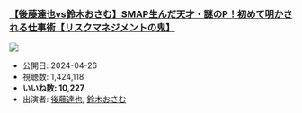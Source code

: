 ### [【後藤達也vs鈴木おさむ】SMAP生んだ天才・謎のP！初めて明かされる仕事術【リスクマネジメントの鬼】](https://www.youtube.com/watch?v=7PgJY5fY5NY)
[![](https://img.youtube.com/vi/7PgJY5fY5NY/sddefault.jpg)](https://www.youtube.com/watch?v=7PgJY5fY5NY)
-   公開日: 2024-04-26
-   視聴数: 1,424,118
-   **いいね数: 10,227**
-   出演者: [後藤達也](/rehacq_fan/people/後藤達也 "wikilink"), [鈴木おさむ](/rehacq_fan/people/鈴木おさむ "wikilink")
